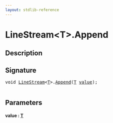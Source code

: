 ```yaml
---
layout: stdlib-reference
---
```


# LineStream\<T\>\.Append

## Description





## Signature 

<pre>
<span class="code_keyword">void</span> <a href="../types/linestream-04/index.html" class="code_type">LineStream</a>&lt;<a href="../types/linestream-04/index.html#typeparam-T" class="code_type">T</a>&gt;.<a href="append-0.html">Append</a>(<a href="../types/linestream-04/index.html#typeparam-T" class="code_type">T</a> <a href="append-0.html#decl-value" class="code_param">value</a>);

</pre>

## Parameters

####  <a id="decl-value"></a>value  : [T](../types/linestream-04/index.html#typeparam-T)

